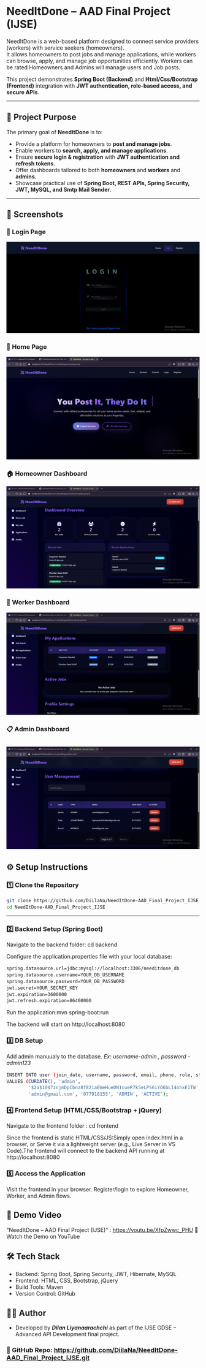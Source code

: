 # NeedItDone – AAD Final Project (IJSE)

NeedItDone is a web-based platform designed to connect service providers (workers) with service seekers (homeowners).  
It allows homeowners to post jobs and manage applications, while workers can browse, apply, and manage job opportunities efficiently. 
Workers can be rated Homeowners and Admins will manage users and Job posts.

This project demonstrates **Spring Boot (Backend)** and **Html/Css/Bootstrap (Frontend)** integration with **JWT authentication, role-based access, and secure APIs**.

---

## 🚀 Project Purpose
The primary goal of **NeedItDone** is to:
- Provide a platform for homeowners to **post and manage jobs**.
- Enable workers to **search, apply, and manage applications**.
- Ensure **secure login & registration** with **JWT authentication and refresh tokens**.
- Offer dashboards tailored to both **homeowners** and **workers** and **admins**.
- Showcase practical use of **Spring Boot, REST APIs, Spring Security, JWT, MySQL, and Smtp Mail Sender**.

---

## 📸 Screenshots

### 🔑 Login Page
![Login Page](FrontEnd/Assets/login.png)
### 🔑 Home Page
![Home Page](FrontEnd/Assets/Homepage.png)

### 🏠 Homeowner Dashboard
![Homeowner Dashboard](FrontEnd/Assets/HomeOwnerDash.png)

### 👷 Worker Dashboard
![Worker Dashboard](FrontEnd/Assets/Worler.png)

### 📋 Admin Dashboard
![Job Posting](FrontEnd/Assets/Admin.png)
---

## ⚙️ Setup Instructions

### 1️⃣ Clone the Repository
```bash
git clone https://github.com/DiilaNa/NeedItDone-AAD_Final_Project_IJSE.git
cd NeedItDone-AAD_Final_Project_IJSE
```

---
### 2️⃣ Backend Setup (Spring Boot)

Navigate to the backend folder: cd backend

Configure the application.properties file with your local database:
```bash
spring.datasource.url=jdbc:mysql://localhost:3306/needitdone_db
spring.datasource.username=YOUR_DB_USERNAME
spring.datasource.password=YOUR_DB_PASSWORD
jwt.secret=YOUR_SECRET_KEY
jwt.expiration=3600000
jwt.refresh.expiration=86400000
```

Run the application:mvn spring-boot:run

The backend will start on http://localhost:8080

### 3️⃣ DB Setup

Add admin manuualy to the database.
        *Ex: username-admin , password - admin123*
```bash
INSERT INTO user (join_date, username, password, email, phone, role, status) 
VALUES (CURDATE(), 'admin', 
        '$2a$10$7znjmDpCbnz8f82iaEWeHueDN1cueR7k5eLPS6iYO6bLI4nhxE1TW', 
        'admin@gmail.com', '077918155', 'ADMIN', 'ACTIVE');
```
### 4️⃣ Frontend Setup (HTML/CSS/Bootstrap + jQuery)

Navigate to the frontend folder : cd frontend

Since the frontend is static HTML/CSS/JS:Simply open index.html in a browser, or Serve it via a lightweight server (e.g., Live Server in VS Code).The frontend will connect to the backend API running at http://localhost:8080

### 5️⃣ Access the Application

Visit the frontend in your browser. Register/login to explore Homeowner, Worker, and Admin flows.

## 🎥 Demo Video

 "NeedItDone – AAD Final Project (IJSE)" : https://youtu.be/XfpZwwc_PHU 
📌 Watch the Demo on YouTube


## 🛠️ Tech Stack

- Backend: Spring Boot, Spring Security, JWT, Hibernate, MySQL
- Frontend: HTML, CSS, Bootstrap, jQuery
- Build Tools: Maven
- Version Control: GitHub

## 👨‍💻 Author
- Developed by ***Dilan Liyanaarachchi*** as part of the IJSE GDSE – Advanced API Development final project.

### 📌 GitHub Repo: https://github.com/DiilaNa/NeedItDone-AAD_Final_Project_IJSE.git

